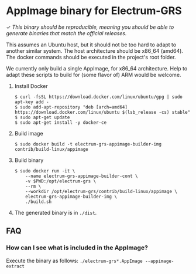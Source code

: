 AppImage binary for Electrum-GRS
============================

✓ _This binary should be reproducible, meaning you should be able to generate
   binaries that match the official releases._

This assumes an Ubuntu host, but it should not be too hard to adapt to another
similar system. The host architecture should be x86_64 (amd64).
The docker commands should be executed in the project's root folder.

We currently only build a single AppImage, for x86_64 architecture.
Help to adapt these scripts to build for (some flavor of) ARM would be welcome.

1. Install Docker

    ```
    $ curl -fsSL https://download.docker.com/linux/ubuntu/gpg | sudo apt-key add -
    $ sudo add-apt-repository "deb [arch=amd64] https://download.docker.com/linux/ubuntu $(lsb_release -cs) stable"
    $ sudo apt-get update
    $ sudo apt-get install -y docker-ce
    ```

2. Build image

    ```
    $ sudo docker build -t electrum-grs-appimage-builder-img contrib/build-linux/appimage
    ```

3. Build binary

    ```
    $ sudo docker run -it \
        --name electrum-grs-appimage-builder-cont \
        -v $PWD:/opt/electrum-grs \
        --rm \
        --workdir /opt/electrum-grs/contrib/build-linux/appimage \
        electrum-grs-appimage-builder-img \
        ./build.sh
    ```

4. The generated binary is in `./dist`.


## FAQ

### How can I see what is included in the AppImage?
Execute the binary as follows: `./electrum-grs*.AppImage --appimage-extract`
